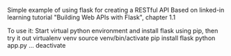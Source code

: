 Simple example of using flask for creating a RESTful API
Based on linked-in learning tutorial "Building Web APIs with Flask", chapter 1.1

To use it:
Start virtual python environment and install flask using pip, then try it out
virtualenv venv
source venv/bin/activate
pip install flask
python app.py
...
deactivate
